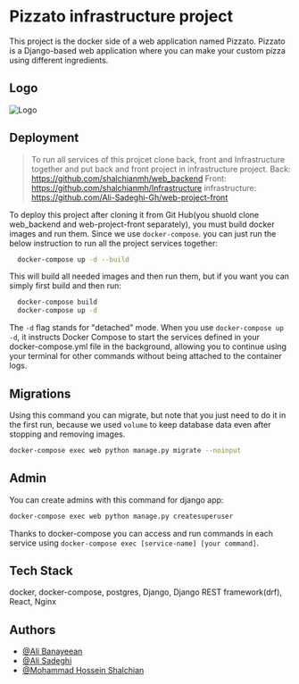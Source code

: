 
# Pizzato infrastructure project

This project is the docker side of a web application named Pizzato.
Pizzato is a Django-based web application where you can make your custom pizza using different ingredients.
## Logo
![Logo](https://i.postimg.cc/W3tLsDVQ/res-logo.png)

## Deployment

> To run all services of this projcet clone back, front and Infrastructure together and put back and front project in infrastructure project.
> Back: https://github.com/shalchianmh/web_backend
> Front: https://github.com/shalchianmh/Infrastructure
> infrastructure: https://github.com/Ali-Sadeghi-Gh/web-project-front

To deploy this project after cloning it from Git Hub(you shuold clone web_backend and web-project-front separately), you must build docker images and run them. Since we use `docker-compose`.
you can just run the below instruction to run all the project services together:

```bash
  docker-compose up -d --build
```
This will build all needed images and then run them, but if you want you can simply first build and then run:
```bash
  docker-compose build
  docker-compose up -d
```
The `-d` flag stands for "detached" mode.
When you use `docker-compose up -d`,
it instructs Docker Compose to start the services defined in your docker-compose.yml file in the background, allowing you to continue using your terminal for other commands without being attached to the container logs.

## Migrations
Using this command you can migrate, but note that you just need to do it in the first run, because we used `volume` to keep database data even after stopping and removing images.
```bash
docker-compose exec web python manage.py migrate --noinput
```
## Admin
You can create admins with this command for django app:
```bash
docker-compose exec web python manage.py createsuperuser
```
Thanks to docker-compose you can access and run commands in each service using `docker-compose exec [service-name] [your command]`.

## Tech Stack

docker, docker-compose, postgres, Django, Django REST framework(drf), React, Nginx




## Authors

- [@Ali Banayeean](https://www.github.com/Alibanayeean)
- [@Ali Sadeghi](https://www.github.com/Ali-Sadeghi-Gh)
- [@Mohammad Hossein Shalchian](https://www.github.com/shalchianmh)



